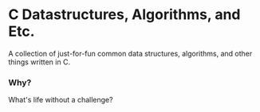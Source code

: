 # C Datastructures, Algorithms, and Etc.

A collection of just-for-fun common data structures, algorithms, and other things written in C.

### Why?

What's life without a challenge?
